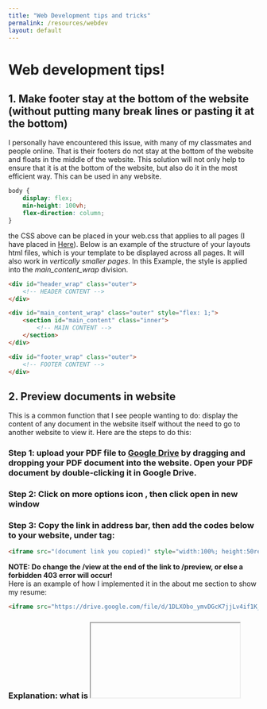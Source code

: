 ```yaml
---
title: "Web Development tips and tricks"
permalink: /resources/webdev
layout: default
---
```


# Web development tips!
## 1. Make footer stay at the bottom of the website (without putting many break lines or pasting it at the bottom)
I personally have encountered this issue, with many of my classmates and people online. That is their footers do not stay at the bottom of the website and floats in the middle of the website. This solution will not only help to ensure that it is at the bottom of the website, but also do it in the most efficient way. This can be used in any website.
``` css
body {
    display: flex;
    min-height: 100vh;
    flex-direction: column;
}
```
the CSS above can be placed in your web.css that applies to all pages (I have placed in <a href="https://daniel-life.github.io/static/css/web.css" target="_blank">Here</a>). Below is an example of the structure of your layouts html files, which is your template to be displayed across all pages. It will also work in _vertically smaller pages_. In this Example, the style is applied into the _main_content_wrap_ division.

``` html
<div id="header_wrap" class="outer">
    <!-- HEADER CONTENT -->
</div>

<div id="main_content_wrap" class="outer" style="flex: 1;">
    <section id="main_content" class="inner">
        <!-- MAIN CONTENT -->
    </section>
</div>

<div id="footer_wrap" class="outer">
    <!-- FOOTER CONTENT -->
</div>
``` 
## 2. Preview documents in website
This is a common function that I see people wanting to do: display the content of any document in the website itself without the need to go to another website to view it. Here are the steps to do this:
### Step 1: upload your PDF file to <a href="https://drive.google.com/google">**Google Drive**</a> by dragging and dropping your PDF document into the website. Open your PDF document by double-clicking it in Google Drive.
### Step 2: Click on **more options** icon <i class="fa-duotone fa-ellipsis-vertical"></i>, then click **open in new window**
### Step 3: Copy the link in address bar, then add the codes below to your website, under _<boby>_ tag:
``` html
<iframe src="(document link you copied)" style="width:100%; height:50rem;" frameborder="0">
```
**NOTE: Do change the /view at the end of the link to /preview, or else a forbidden 403 error will occur!**
<br>
Here is an example of how I implemented it in the about me section to show my resume:
``` HTML
<iframe src="https://drive.google.com/file/d/1DLXObo_ymvDGcK7jjLv4if1K_K084PDZ/preview" style="width:100%; height:50rem;" frameborder="0"></iframe>
```

### Explanation: what is <iframe> tag in HTML?
the iframe tag is an inline frame that embeds another document within the current HTML document. It is styled
with CSS within the iframe tag (as shown above with _<style>_ tag). This is very useful especially if you want the user to have quick access to the contents of your document without having to download it or visit another website. It is commonly used do display external content such as a document or a video.****
